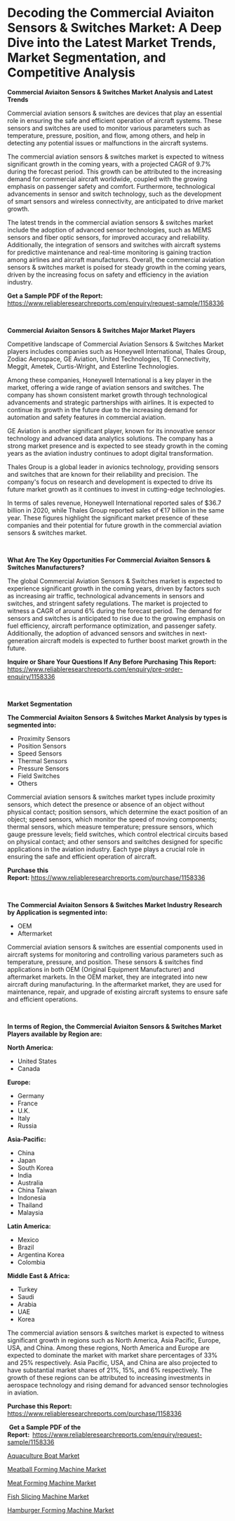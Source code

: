 <p><h1>Decoding the Commercial Aviaiton Sensors & Switches Market: A Deep Dive into the Latest Market Trends, Market Segmentation, and Competitive Analysis</h1></p><p><strong>Commercial Aviaiton Sensors & Switches Market Analysis and Latest Trends</strong></p>
<p><p>Commercial aviation sensors & switches are devices that play an essential role in ensuring the safe and efficient operation of aircraft systems. These sensors and switches are used to monitor various parameters such as temperature, pressure, position, and flow, among others, and help in detecting any potential issues or malfunctions in the aircraft systems.</p><p>The commercial aviation sensors & switches market is expected to witness significant growth in the coming years, with a projected CAGR of 9.7% during the forecast period. This growth can be attributed to the increasing demand for commercial aircraft worldwide, coupled with the growing emphasis on passenger safety and comfort. Furthermore, technological advancements in sensor and switch technology, such as the development of smart sensors and wireless connectivity, are anticipated to drive market growth.</p><p>The latest trends in the commercial aviation sensors & switches market include the adoption of advanced sensor technologies, such as MEMS sensors and fiber optic sensors, for improved accuracy and reliability. Additionally, the integration of sensors and switches with aircraft systems for predictive maintenance and real-time monitoring is gaining traction among airlines and aircraft manufacturers. Overall, the commercial aviation sensors & switches market is poised for steady growth in the coming years, driven by the increasing focus on safety and efficiency in the aviation industry.</p></p>
<p><strong>Get a Sample PDF of the Report:&nbsp;</strong> <a href="https://www.reliableresearchreports.com/enquiry/request-sample/1158336">https://www.reliableresearchreports.com/enquiry/request-sample/1158336</a></p>
<p>&nbsp;</p>
<p><strong>Commercial Aviaiton Sensors & Switches Major Market Players</strong></p>
<p><p>Competitive landscape of Commercial Aviation Sensors & Switches Market players includes companies such as Honeywell International, Thales Group, Zodiac Aerospace, GE Aviation, United Technologies, TE Connectivity, Meggit, Ametek, Curtis-Wright, and Esterline Technologies. </p><p>Among these companies, Honeywell International is a key player in the market, offering a wide range of aviation sensors and switches. The company has shown consistent market growth through technological advancements and strategic partnerships with airlines. It is expected to continue its growth in the future due to the increasing demand for automation and safety features in commercial aviation.</p><p>GE Aviation is another significant player, known for its innovative sensor technology and advanced data analytics solutions. The company has a strong market presence and is expected to see steady growth in the coming years as the aviation industry continues to adopt digital transformation.</p><p>Thales Group is a global leader in avionics technology, providing sensors and switches that are known for their reliability and precision. The company's focus on research and development is expected to drive its future market growth as it continues to invest in cutting-edge technologies.</p><p>In terms of sales revenue, Honeywell International reported sales of $36.7 billion in 2020, while Thales Group reported sales of €17 billion in the same year. These figures highlight the significant market presence of these companies and their potential for future growth in the commercial aviation sensors & switches market.</p></p>
<p>&nbsp;</p>
<p><strong>What Are The Key Opportunities For Commercial Aviaiton Sensors & Switches Manufacturers?</strong></p>
<p><p>The global Commercial Aviation Sensors & Switches market is expected to experience significant growth in the coming years, driven by factors such as increasing air traffic, technological advancements in sensors and switches, and stringent safety regulations. The market is projected to witness a CAGR of around 6% during the forecast period. The demand for sensors and switches is anticipated to rise due to the growing emphasis on fuel efficiency, aircraft performance optimization, and passenger safety. Additionally, the adoption of advanced sensors and switches in next-generation aircraft models is expected to further boost market growth in the future.</p></p>
<p><strong>Inquire or Share Your Questions If Any Before Purchasing This Report:</strong> <a href="https://www.reliableresearchreports.com/enquiry/pre-order-enquiry/1158336">https://www.reliableresearchreports.com/enquiry/pre-order-enquiry/1158336</a></p>
<p>&nbsp;</p>
<p><strong>Market Segmentation</strong></p>
<p><strong>The Commercial Aviaiton Sensors & Switches Market Analysis by types is segmented into:</strong></p>
<p><ul><li>Proximity Sensors</li><li>Position Sensors</li><li>Speed Sensors</li><li>Thermal Sensors</li><li>Pressure Sensors</li><li>Field Switches</li><li>Others</li></ul></p>
<p><p>Commercial aviation sensors & switches market types include proximity sensors, which detect the presence or absence of an object without physical contact; position sensors, which determine the exact position of an object; speed sensors, which monitor the speed of moving components; thermal sensors, which measure temperature; pressure sensors, which gauge pressure levels; field switches, which control electrical circuits based on physical contact; and other sensors and switches designed for specific applications in the aviation industry. Each type plays a crucial role in ensuring the safe and efficient operation of aircraft.</p></p>
<p><strong>Purchase this Report:&nbsp;</strong><a href="https://www.reliableresearchreports.com/purchase/1158336">https://www.reliableresearchreports.com/purchase/1158336</a></p>
<p>&nbsp;</p>
<p><strong>The Commercial Aviaiton Sensors & Switches Market Industry Research by Application is segmented into:</strong></p>
<p><ul><li>OEM</li><li>Aftermarket</li></ul></p>
<p><p>Commercial aviation sensors & switches are essential components used in aircraft systems for monitoring and controlling various parameters such as temperature, pressure, and position. These sensors & switches find applications in both OEM (Original Equipment Manufacturer) and aftermarket markets. In the OEM market, they are integrated into new aircraft during manufacturing. In the aftermarket market, they are used for maintenance, repair, and upgrade of existing aircraft systems to ensure safe and efficient operations.</p></p>
<p>&nbsp;</p>
<p><strong>In terms of Region, the Commercial Aviaiton Sensors & Switches Market Players available by Region are:</strong></p>
<p>
    <p> <strong> North America: </strong>
        <ul>
            <li>United States</li>
            <li>Canada</li>
        </ul>
        </p> 
    <p> <strong> Europe: </strong>
        <ul>
            <li>Germany</li>
            <li>France</li>
            <li>U.K.</li>
            <li>Italy</li>
            <li>Russia</li>
        </ul>
        </p> 
    <p> <strong> Asia-Pacific: </strong>
        <ul>
            <li>China</li>
            <li>Japan</li>
            <li>South Korea</li>
            <li>India</li>
            <li>Australia</li>
            <li>China Taiwan</li>
            <li>Indonesia</li>
            <li>Thailand</li>
            <li>Malaysia</li>
        </ul>
        </p> 
    <p> <strong> Latin America: </strong>
        <ul>
            <li>Mexico</li>
            <li>Brazil</li>
            <li>Argentina Korea</li>
            <li>Colombia</li>
        </ul>
        </p> 
    <p> <strong> Middle East & Africa: </strong>
        <ul>
            <li>Turkey</li>
            <li>Saudi</li>
            <li>Arabia</li>
            <li>UAE</li>
            <li>Korea</li>
        </ul>
    </p>
    </p>
<p><p>The commercial aviation sensors & switches market is expected to witness significant growth in regions such as North America, Asia Pacific, Europe, USA, and China. Among these regions, North America and Europe are expected to dominate the market with market share percentages of 33% and 25% respectively. Asia Pacific, USA, and China are also projected to have substantial market shares of 21%, 15%, and 6% respectively. The growth of these regions can be attributed to increasing investments in aerospace technology and rising demand for advanced sensor technologies in aviation.</p></p>
<p><strong>Purchase this Report: </strong><a href="https://www.reliableresearchreports.com/purchase/1158336">https://www.reliableresearchreports.com/purchase/1158336</a></p>
<p>&nbsp;<strong>Get a Sample PDF of the Report:&nbsp;&nbsp;</strong><a href="https://www.reliableresearchreports.com/enquiry/request-sample/1158336">https://www.reliableresearchreports.com/enquiry/request-sample/1158336</a></p>
<p><strong></strong></p>
<p><p><a href="https://medium.com/p/44343b304245/edit">Aquaculture Boat Market</a></p><p><a href="https://medium.com/p/f40ea6094744/edit">Meatball Forming Machine Market</a></p><p><a href="https://medium.com/p/a023c634bae2/edit">Meat Forming Machine Market</a></p><p><a href="https://medium.com/p/c42f37be0c24/edit">Fish Slicing Machine Market</a></p><p><a href="https://medium.com/p/946dc09292b6/edit">Hamburger Forming Machine Market</a></p></p>